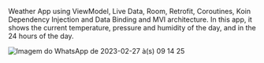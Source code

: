 Weather App using ViewModel, Live Data, Room, Retrofit, Coroutines, Koin Dependency Injection and Data Binding and MVI architecture. In this app, it shows the current temperature, pressure and humidity of the day, and in the 24 hours of the day.

![Imagem do WhatsApp de 2023-02-27 à(s) 09 14 25](https://user-images.githubusercontent.com/122300740/221561960-394178c6-f4a1-4f9d-840f-6f741453ee14.jpg)
